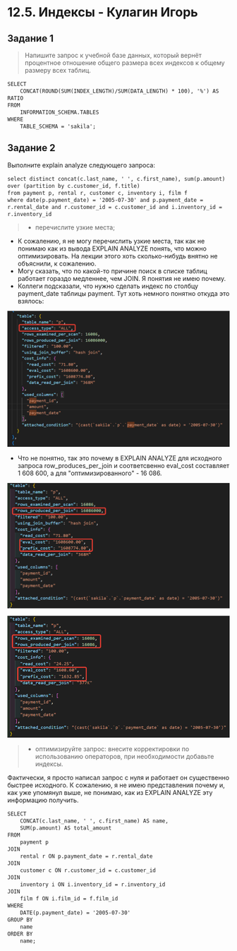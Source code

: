 # 12.5. Индексы - Кулагин Игорь
## Задание 1
> Напишите запрос к учебной базе данных, который вернёт процентное отношение общего размера всех индексов к общему размеру всех таблиц.

```
SELECT
    CONCAT(ROUND(SUM(INDEX_LENGTH)/SUM(DATA_LENGTH) * 100), '%') AS RATIO
FROM
    INFORMATION_SCHEMA.TABLES
WHERE
    TABLE_SCHEMA = 'sakila';
```

## Задание 2
Выполните explain analyze следующего запроса:

```
select distinct concat(c.last_name, ' ', c.first_name), sum(p.amount) over (partition by c.customer_id, f.title)
from payment p, rental r, customer c, inventory i, film f
where date(p.payment_date) = '2005-07-30' and p.payment_date = r.rental_date and r.customer_id = c.customer_id and i.inventory_id = r.inventory_id
```
> - перечислите узкие места;

- К сожалению, я не могу перечислить узкие места, так как не понимаю как из вывода EXPLAIN ANALYZE понять, что можно оптимизировать. На лекции этого хоть сколько-нибудь внятно не объяснили, к сожалению.
- Могу сказать, что по какой-то причине поиск в списке таблиц работает гораздо медленнее, чем JOIN. Я понятия не имею почему.
- Коллеги подсказали, что нужно сделать индекс по столбцу payment_date таблицы payment. Тут хоть немного понятно откуда это взялось:

![12.5 Task #2.1](screenshots/12.5-2.1.png)

- Что не понятно, так это почему в EXPLAIN ANALYZE для исходного запроса row_produces_per_join и соответсвенно eval_cost составляет 1 608 600, а для "оптимизированного" - 16 086. 

![12.5 Task #2.2](screenshots/12.5-2.2.png)

![12.5 Task #2.3](screenshots/12.5-2.3.png) 


> - оптимизируйте запрос: внесите корректировки по использованию операторов, при необходимости добавьте индексы.

Фактически, я просто написал запрос с нуля и работает он существенно быстрее исходного. К сожалению, я не имею представления почему и, как уже упомянул выше, не понимаю, как из EXPLAIN ANALYZE эту информацию получить.

```
SELECT
    CONCAT(c.last_name, ' ', c.first_name) AS name,
    SUM(p.amount) AS total_amount
FROM 
    payment p
JOIN 
    rental r ON p.payment_date = r.rental_date
JOIN 
    customer c ON r.customer_id = c.customer_id
JOIN 
    inventory i ON i.inventory_id = r.inventory_id
JOIN 
    film f ON i.film_id = f.film_id
WHERE
    DATE(p.payment_date) = '2005-07-30'
GROUP BY
    name
ORDER BY
	name;
```